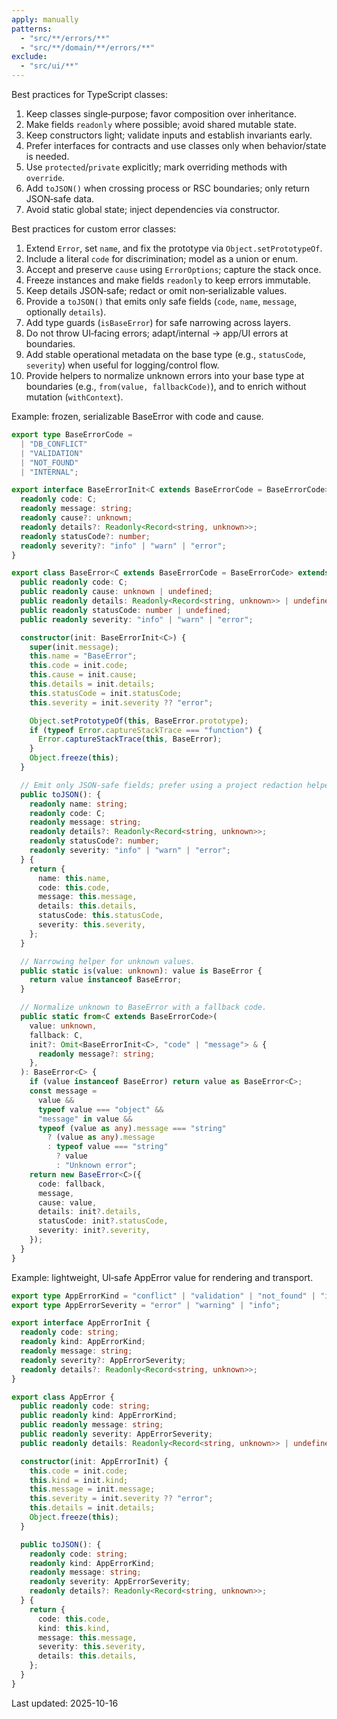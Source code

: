 ```yaml
---
apply: manually
patterns:
  - "src/**/errors/**"
  - "src/**/domain/**/errors/**"
exclude:
  - "src/ui/**"
---
```


Best practices for TypeScript classes:

1. Keep classes single‑purpose; favor composition over inheritance.
2. Make fields `readonly` where possible; avoid shared mutable state.
3. Keep constructors light; validate inputs and establish invariants early.
4. Prefer interfaces for contracts and use classes only when behavior/state is needed.
5. Use `protected`/`private` explicitly; mark overriding methods with `override`.
6. Add `toJSON()` when crossing process or RSC boundaries; only return JSON‑safe data.
7. Avoid static global state; inject dependencies via constructor.

Best practices for custom error classes:

1. Extend `Error`, set `name`, and fix the prototype via `Object.setPrototypeOf`.
2. Include a literal `code` for discrimination; model as a union or enum.
3. Accept and preserve `cause` using `ErrorOptions`; capture the stack once.
4. Freeze instances and make fields `readonly` to keep errors immutable.
5. Keep details JSON‑safe; redact or omit non‑serializable values.
6. Provide a `toJSON()` that emits only safe fields \(`code`, `name`, `message`, optionally `details`\).
7. Add type guards \(`isBaseError`\) for safe narrowing across layers.
8. Do not throw UI‑facing errors; adapt/internal → app/UI errors at boundaries.
9. Add stable operational metadata on the base type (e.g., `statusCode`, `severity`) when useful for logging/control flow.
10. Provide helpers to normalize unknown errors into your base type at boundaries (e.g., `from(value, fallbackCode)`), and to enrich without mutation (`withContext`).

Example: frozen, serializable BaseError with code and cause.

```typescript
export type BaseErrorCode =
  | "DB_CONFLICT"
  | "VALIDATION"
  | "NOT_FOUND"
  | "INTERNAL";

export interface BaseErrorInit<C extends BaseErrorCode = BaseErrorCode> {
  readonly code: C;
  readonly message: string;
  readonly cause?: unknown;
  readonly details?: Readonly<Record<string, unknown>>;
  readonly statusCode?: number;
  readonly severity?: "info" | "warn" | "error";
}

export class BaseError<C extends BaseErrorCode = BaseErrorCode> extends Error {
  public readonly code: C;
  public readonly cause: unknown | undefined;
  public readonly details: Readonly<Record<string, unknown>> | undefined;
  public readonly statusCode: number | undefined;
  public readonly severity: "info" | "warn" | "error";

  constructor(init: BaseErrorInit<C>) {
    super(init.message);
    this.name = "BaseError";
    this.code = init.code;
    this.cause = init.cause;
    this.details = init.details;
    this.statusCode = init.statusCode;
    this.severity = init.severity ?? "error";

    Object.setPrototypeOf(this, BaseError.prototype);
    if (typeof Error.captureStackTrace === "function") {
      Error.captureStackTrace(this, BaseError);
    }
    Object.freeze(this);
  }

  // Emit only JSON‑safe fields; prefer using a project redaction helper for details.
  public toJSON(): {
    readonly name: string;
    readonly code: C;
    readonly message: string;
    readonly details?: Readonly<Record<string, unknown>>;
    readonly statusCode?: number;
    readonly severity: "info" | "warn" | "error";
  } {
    return {
      name: this.name,
      code: this.code,
      message: this.message,
      details: this.details,
      statusCode: this.statusCode,
      severity: this.severity,
    };
  }

  // Narrowing helper for unknown values.
  public static is(value: unknown): value is BaseError {
    return value instanceof BaseError;
  }

  // Normalize unknown to BaseError with a fallback code.
  public static from<C extends BaseErrorCode>(
    value: unknown,
    fallback: C,
    init?: Omit<BaseErrorInit<C>, "code" | "message"> & {
      readonly message?: string;
    },
  ): BaseError<C> {
    if (value instanceof BaseError) return value as BaseError<C>;
    const message =
      value &&
      typeof value === "object" &&
      "message" in value &&
      typeof (value as any).message === "string"
        ? (value as any).message
        : typeof value === "string"
          ? value
          : "Unknown error";
    return new BaseError<C>({
      code: fallback,
      message,
      cause: value,
      details: init?.details,
      statusCode: init?.statusCode,
      severity: init?.severity,
    });
  }
}
```

Example: lightweight, UI‑safe AppError value for rendering and transport.

```typescript
export type AppErrorKind = "conflict" | "validation" | "not_found" | "internal";
export type AppErrorSeverity = "error" | "warning" | "info";

export interface AppErrorInit {
  readonly code: string;
  readonly kind: AppErrorKind;
  readonly message: string;
  readonly severity?: AppErrorSeverity;
  readonly details?: Readonly<Record<string, unknown>>;
}

export class AppError {
  public readonly code: string;
  public readonly kind: AppErrorKind;
  public readonly message: string;
  public readonly severity: AppErrorSeverity;
  public readonly details: Readonly<Record<string, unknown>> | undefined;

  constructor(init: AppErrorInit) {
    this.code = init.code;
    this.kind = init.kind;
    this.message = init.message;
    this.severity = init.severity ?? "error";
    this.details = init.details;
    Object.freeze(this);
  }

  public toJSON(): {
    readonly code: string;
    readonly kind: AppErrorKind;
    readonly message: string;
    readonly severity: AppErrorSeverity;
    readonly details?: Readonly<Record<string, unknown>>;
  } {
    return {
      code: this.code,
      kind: this.kind,
      message: this.message,
      severity: this.severity,
      details: this.details,
    };
  }
}
```



Last updated: 2025-10-16
